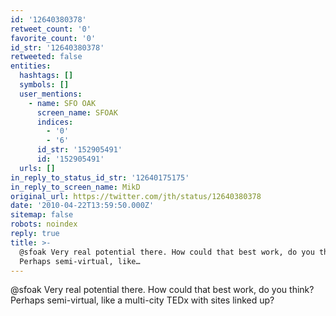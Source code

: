 ```yaml
---
id: '12640380378'
retweet_count: '0'
favorite_count: '0'
id_str: '12640380378'
retweeted: false
entities:
  hashtags: []
  symbols: []
  user_mentions:
    - name: SFO OAK
      screen_name: SFOAK
      indices:
        - '0'
        - '6'
      id_str: '152905491'
      id: '152905491'
  urls: []
in_reply_to_status_id_str: '12640175175'
in_reply_to_screen_name: MikD
original_url: https://twitter.com/jth/status/12640380378
date: '2010-04-22T13:59:50.000Z'
sitemap: false
robots: noindex
reply: true
title: >-
  @sfoak Very real potential there. How could that best work, do you think?
  Perhaps semi-virtual, like…
---
```


@sfoak Very real potential there. How could that best work, do you think? Perhaps semi-virtual, like a multi-city TEDx with sites linked up?